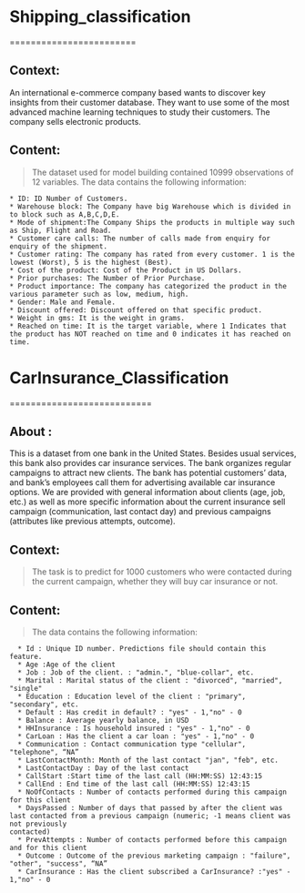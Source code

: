 # Shipping_classification
 ========================

## Context:
An international e-commerce company based wants to discover key insights from their customer database. They want to use some of the most advanced machine learning techniques to study their customers. The company sells electronic products.

## Content:

> The dataset used for model building contained 10999 observations of 12 variables.
> The data contains the following information:

    * ID: ID Number of Customers.
    * Warehouse block: The Company have big Warehouse which is divided in to block such as A,B,C,D,E.
    * Mode of shipment:The Company Ships the products in multiple way such as Ship, Flight and Road.
    * Customer care calls: The number of calls made from enquiry for enquiry of the shipment.
    * Customer rating: The company has rated from every customer. 1 is the lowest (Worst), 5 is the highest (Best).
    * Cost of the product: Cost of the Product in US Dollars.
    * Prior purchases: The Number of Prior Purchase.
    * Product importance: The company has categorized the product in the various parameter such as low, medium, high.
    * Gender: Male and Female.
    * Discount offered: Discount offered on that specific product.
    * Weight in gms: It is the weight in grams.
    * Reached on time: It is the target variable, where 1 Indicates that the product has NOT reached on time and 0 indicates it has reached on time.


# CarInsurance_Classification
  ===========================
## About :
This is a dataset from one bank in the United States. Besides usual services, this bank also provides car insurance services. The bank organizes regular campaigns to attract new clients. The bank has potential customers’ data, and bank’s employees call them for advertising available car insurance options. We are provided with general information about clients (age, job, etc.) as well as more specific information about the current insurance sell campaign (communication, last contact day) and previous campaigns (attributes like previous attempts, outcome). 
## Context:
>The task is to predict for 1000 customers who were contacted during the current campaign, whether they will buy car insurance or not.
## Content:

> The data contains the following information:

      * Id : Unique ID number. Predictions file should contain this feature.
      * Age :Age of the client
      * Job : Job of the client. : "admin.", "blue-collar", etc.
      * Marital : Marital status of the client : "divorced", "married", "single"
      * Education : Education level of the client : "primary", "secondary", etc.
      * Default : Has credit in default? : "yes" - 1,"no" - 0
      * Balance : Average yearly balance, in USD
      * HHInsurance : Is household insured : "yes" - 1,"no" - 0
      * CarLoan : Has the client a car loan : "yes" - 1,"no" - 0
      * Communication : Contact communication type "cellular", "telephone", “NA”
      * LastContactMonth: Month of the last contact "jan", "feb", etc.
      * LastContactDay : Day of the last contact
      * CallStart :Start time of the last call (HH:MM:SS) 12:43:15
      * CallEnd : End time of the last call (HH:MM:SS) 12:43:15
      * NoOfContacts : Number of contacts performed during this campaign for this client
      * DaysPassed : Number of days that passed by after the client was last contacted from a previous campaign (numeric; -1 means client was not previously 
    contacted)
      * PrevAttempts : Number of contacts performed before this campaign and for this client
      * Outcome : Outcome of the previous marketing campaign : "failure", "other", "success", “NA”
      * CarInsurance : Has the client subscribed a CarInsurance? :"yes" - 1,"no" - 0
